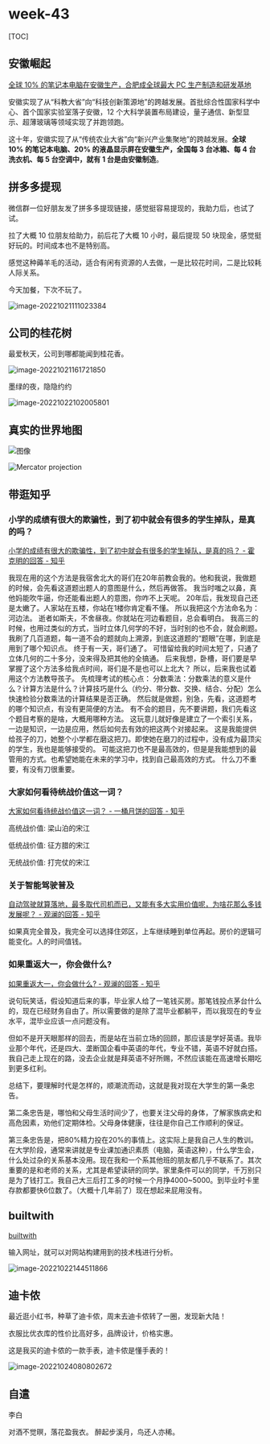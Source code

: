 # week-43

[TOC]



## 安徽崛起

[全球 10% 的笔记本电脑在安徽生产，合肥成全球最大 PC 生产制造和研发基地](https://www.ithome.com/0/647/768.htm)

安徽实现了从“科教大省”向“科技创新策源地”的跨越发展。首批综合性国家科学中心、首个国家实验室落子安徽，12 个大科学装置布局建设，量子通信、新型显示、超薄玻璃等领域实现了并跑领跑。

这十年，安徽实现了从“传统农业大省”向“新兴产业集聚地”的跨越发展。**全球 10% 的笔记本电脑、20% 的液晶显示屏在安徽生产，全国每 3 台冰箱、每 4 台洗衣机、每 5 台空调中，就有 1 台是由安徽制造**。



## 拼多多提现

微信群一位好朋友发了拼多多提现链接，感觉挺容易提现的，我助力后，也试了试。

拉了大概 10 位朋友给助力，前后花了大概 10 小时，最后提现 50 块现金，感觉挺好玩的。时间成本也不是特别高。

感觉这种薅羊毛的活动，适合有闲有资源的人去做，一是比较花时间，二是比较耗人际关系。

今天加餐，下次不玩了。

![image-20221021111023384](assets/image-20221021111023384.png)



## 公司的桂花树

最爱秋天，公司到哪都能闻到桂花香。

![image-20221021161721850](assets/image-20221021161721850.png)



墨绿的夜，隐隐约约

![image-20221022102005801](assets/image-20221022102005801.png)



## 真实的世界地图

![图像](assets/FIPbmeoVcAEj1fw.png)

![Mercator projection](assets/FUV3QGZacAEGV8M.jpeg)



## 带逛知乎



### 小学的成绩有很大的欺骗性，到了初中就会有很多的学生掉队，是真的吗？

[小学的成绩有很大的欺骗性，到了初中就会有很多的学生掉队，是真的吗？ - 霍克明的回答 - 知乎](https://www.zhihu.com/question/433616847/answer/2710570592)

我现在用的这个方法是我宿舍北大的哥们在20年前教会我的。他和我说，我做题的时候，会先看这道题出题人的意图是什么，然后再做答。 我当时嗤之以鼻，真他妈能吹牛逼，你还能看出题人的意图，你咋不上天呢。 20年后，我发现自己还是太嫩了。人家站在五楼，你站在1楼你肯定看不懂。 所以我把这个方法命名为：河边法。 逝者如斯夫，不舍昼夜。你就站在河边看题目，总会看明白。 我高三的时候，也用过类似的方式，当时立体几何学的不好，当时别的也不会，就会刷题。 我刷了几百道题，每一道不会的题就向上溯源，到底这道题的“题眼”在哪，到底是用到了哪个知识点。 终于有一天，哥们通了。 可惜留给我的时间太短了，只通了立体几何的二十多分，没来得及把其他的全搞通。 后来我想，卧槽，哥们要是早掌握了这个方法多给我点时间，哥们是不是也可以上北大？ 所以，后来我也试着用这个方法教导孩子。 先梳理考试的核心点： 分数乘法：分数乘法的意义是什么？计算方法是什么？计算技巧是什么（约分、带分数、交换、结合、分配）怎么快速检验分数乘法的计算结果是否正确。 然后就是做题，别急，先看，这道题考的哪个知识点，有没有更简便的方法。 有不会的题目，先不要讲题，我们先看这个题目考察的是啥，大概用哪种方法。 这玩意儿就好像是建立了一个索引关系，一边是知识，一边是应用，然后如何去有效的把这两个对接起来。 这是我能提供给孩子的刀，她整个小学都在磨这把刀。即使她在磨刀的过程中，没有成为最顶尖的学生，我也是能够接受的。 可能这把刀也不是最高效的，但是是我能想到的最管用的方式。也希望她能在未来的学习中，找到自己最高效的方式。 什么刀不重要，有没有刀很重要。



### 大家如何看待统战价值这一词？

[大家如何看待统战价值这一词？ - 一桶月饼的回答 - 知乎](https://www.zhihu.com/question/513337605/answer/2668718344)

高统战价值: 梁山泊的宋江

低统战价值: 征方腊的宋江

无统战价值: 打完仗的宋江



### 关于智能驾驶普及

[自动驾驶就算落地，最多取代司机而已，又能有多大实用价值呢，为啥花那么多钱发展呢？ - 观澜的回答 - 知乎](https://www.zhihu.com/question/493681134/answer/2727020915)

如果真完全普及，我完全可以选择住郊区，上车继续睡到单位再起。房价的逻辑可能变化。人的时间值钱。



### 如果重返大一，你会做什么?

[如果重返大一，你会做什么? - 观澜的回答 - 知乎](https://www.zhihu.com/question/324995122/answer/2726206475)

说句玩笑话，假设知道后来的事，毕业家人给了一笔钱买房。那笔钱投点茅台什么的，现在已经财务自由了。所以需要做的是除了混毕业都躺平，而以我现在的专业水平，混毕业应该一点问题没有。 

但如不是开天眼那样的回去，而是站在当前立场的回顾，那应该是学好英语。我毕业那个年代，还是四大、垄断国企看中英语的年代，专业不错，英语不好就白搭。我自己走上现在的路，没去企业就是拜英语不好所赐，不然应该能在高速增长期吃到更多红利。

总结下，要理解时代是怎样的，顺潮流而动，这就是我对现在大学生的第一条忠告。

第二条忠告是，哪怕和父母生活时间少了，也要关注父母的身体，了解家族病史和高危因素，劝他们定期体检。父母身体健康，往往是你自己工作顺利的保证。 

第三条忠告是，把80%精力投在20%的事情上。这实际上是我自己人生的教训。在大学阶段，通常来讲就是专业课加通识素质（电脑，英语这种），什么学生会，什么处过杂的关系基本没用。现在我和一个系其他班的朋友都几乎不联系了。其次重要的是和老师的关系，尤其是希望读研的同学。家里条件可以的同学，千万别只是为了钱打工。我自己大三后打工多的时候一个月挣4000~5000。到毕业时卡里存款都要快6位数了。（大概十几年前了）现在想起来屁用没有。



## builtwith

[builtwith](https://builtwith.com/) 

输入网址，就可以对网站构建用到的技术栈进行分析。

![image-20221022144511866](assets/image-20221022144511866.png)



## 迪卡侬

最近逛小红书，种草了迪卡侬，周末去迪卡侬转了一圈，发现新大陆！

衣服比优衣库的性价比高好多，品牌设计，价格实惠。

这是我买的迪卡侬的一款手表，迪卡侬是懂手表的！

![image-20221024080802672](assets/image-20221024080802672.png)



## 自遣

李白

对酒不觉暝，落花盈我衣。
醉起步溪月，鸟还人亦稀。
